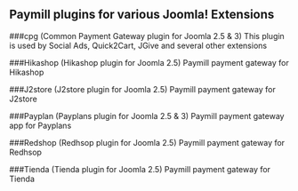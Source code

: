 Paymill plugins for various Joomla! Extensions
-------------

###cpg (Common Payment Gateway plugin for Joomla 2.5 & 3)
This plugin is used by Social Ads, Quick2Cart, JGive and several other extensions

###Hikashop (Hikashop plugin for Joomla 2.5)
Paymill payment gateway for Hikashop

###J2store (J2store plugin for Joomla 2.5)
Paymill payment gateway for J2store

###Payplan (Payplans plugin for Joomla 2.5 & 3)
Paymill payment gateway app for Payplans

###Redshop (Redhsop plugin for Joomla 2.5)
Paymill payment gateway for Redhsop

###Tienda (Tienda plugin for Joomla 2.5)
Paymill payment gateway for Tienda
